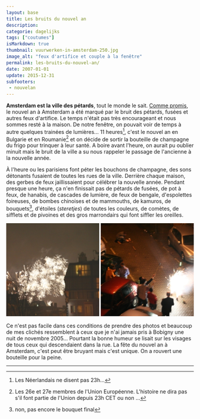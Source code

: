 ```yaml
---
layout: base
title: Les bruits du nouvel an
description: 
categorie: dagelijks
tags: ["coutumes"]
isMarkdown: true
thumbnail: vuurwerken-in-amsterdam-250.jpg
image_alt: "feux d'artifice et couple à la fenêtre"
permalink: les-bruits-du-nouvel-an/
date: 2007-01-01
update: 2015-12-31
subfooters: 
 - nouvelan
---
```




**Amsterdam est la ville des pétards**, tout le monde le sait. [Comme promis](/nouveau-mot-vuurwerk), le nouvel an à Amsterdam a été marqué par le bruit des pétards, fusées et autres feux d'artifice. Le temps n'était pas très encourageant et nous sommes resté à la maison. De notre fenêtre, on pouvait voir de temps à autre quelques trainées de lumières...
11 heures[^1], c'est le nouvel an en Bulgarie et en Roumanie[^2] et on décide de sortir la bouteille de champagne du frigo pour trinquer à leur santé. A boire avant l'heure, on aurait pu oublier minuit mais le bruit de la ville a su nous rappeler le passage de l'ancienne à la nouvelle année.

À l'heure ou les parisiens font péter les bouchons de champagne, des sons détonants fusaient de toutes les rues de la ville. Derrière chaque maison, des gerbes de feux jaillissaient pour célébrer la nouvelle année. Pendant presque une heure, ça n'en finissait pas de pétards de fusées, de pot à feux, de hanabis, de cascades de lumière, de feux de bengale, d'espolettes foireuses, de bombes chinoises et de mammouths, de kamuros, de bouquets[^3], d'étoiles (*steretjes*) de toutes les couleurs, de comètes, de sifflets et de pivoines et des gros marrondairs qui font siffler les oreilles.

<!-- HTML -->
<div align="center">

[![feux d'artifice et couple à la fenêtre](vuurwerken-in-amsterdam-250.jpg)](http://www.flickr.com/photos/13274211@N00/342781716/)
[![fêtards dans la rue avec une fontaine de lumière](vuurwerken-2007-amsterdam-250.jpg)](http://www.flickr.com/photos/13274211@N00/342781708/)
<!-- HTML -->
</div>


Ce n'est pas facile dans ces conditions de prendre des photos et beaucoup de mes clichés ressemblent à ceux que je n'ai jamais pris à Bobigny une nuit de novembre 2005... Pourtant la bonne humeur se lisait sur les visages de tous ceux qui descendaient dans la rue. La fête du nouvel an à Amsterdam, c'est peut être bruyant mais c'est unique. On a rouvert une bouteille pour la peine.

---
[^1]: Les Néerlandais ne disent pas 23h...
[^2]: Les 26e et 27e membres de l'Union Européenne. L'histoire ne dira pas s'il font partie de l'Union depuis 23h CET ou non ...
[^3]: non, pas encore le bouquet final
